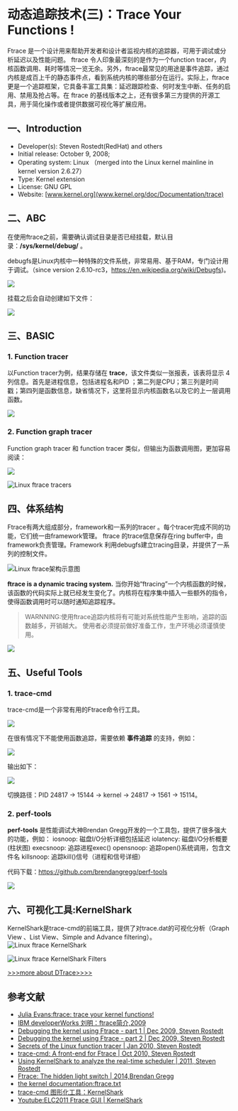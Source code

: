 # 动态追踪技术(三)：Trace Your Functions !

Ftrace 是一个设计用来帮助开发者和设计者监视内核的追踪器，可用于调试或分析延迟以及性能问题。
ftrace 令人印象最深刻的是作为一个function tracer，内核函数调用、耗时等情况一览无余。另外，ftrace最常见的用途是事件追踪，通过内核是成百上千的静态事件点，看到系统内核的哪些部分在运行。实际上，ftrace更是一个追踪框架，它具备丰富工具集：延迟跟踪检查、何时发生中断、任务的启用、禁用及抢占等。在 ftrace 的基线版本之上，还有很多第三方提供的开源工具，用于简化操作或者提供数据可视化等扩展应用。

## 一、Introduction

- Developer(s):	Steven Rostedt(RedHat) and others
- Initial release: October 9, 2008;
- Operating system:	Linux （merged into the Linux kernel mainline in kernel version 2.6.27）
- Type:	Kernel extension
- License: GNU GPL
- Website: [www.kernel.org](www.kernel.org/doc/Documentation/trace)

## 二、ABC

在使用ftrace之前，需要确认调试目录是否已经挂载，默认目录：**/sys/kernel/debug/** 。

debugfs是Linux内核中一种特殊的文件系统，非常易用、基于RAM，专门设计用于调试。（since version 2.6.10-rc3，https://en.wikipedia.org/wiki/Debugfs)。

![](http://p11slcnom.bkt.clouddn.com/DTrace_ftrace_1.png)

挂载之后会自动创建如下文件：

![](http://p11slcnom.bkt.clouddn.com/DTrace_ftrace_2.png)

## 三、BASIC

### 1. Function tracer

以Function tracer为例，结果存储在 **trace**，该文件类似一张报表，该表将显示 4 列信息。首先是进程信息，包括进程名和PID ；第二列是CPU；第三列是时间戳；第四列是函数信息，缺省情况下，这里将显示内核函数名以及它的上一层调用函数。

![](http://p11slcnom.bkt.clouddn.com/DTrace_ftrace_3.png)

### 2. Function graph tracer
Function graph tracer 和 function tracer 类似，但输出为函数调用图，更加容易阅读：

![](http://p11slcnom.bkt.clouddn.com/DTrace_ftrace_4.png)

![Linux ftrace tracers](http://og2061b3n.bkt.clouddn.com/DTrace_ftrace_tracers.png)

## 四、体系结构

Ftrace有两大组成部分，framework和一系列的tracer 。每个tracer完成不同的功能，它们统一由framework管理。 ftrace 的trace信息保存在ring buffer中，由framework负责管理。Framework 利用debugfs建立tracing目录，并提供了一系列的控制文件。

![Linux ftrace架构示意图](http://og2061b3n.bkt.clouddn.com/DTrace_ftrace_arch.png)

**ftrace is a dynamic tracing system.** 当你开始“ftracing”一个内核函数的时候，该函数的代码实际上就已经发生变化了。内核将在程序集中插入一些额外的指令，使得函数调用时可以随时通知追踪程序。

>WARNNING:使用ftrace追踪内核将有可能对系统性能产生影响，追踪的函数越多，开销越大。
使用者必须提前做好准备工作，生产环境必须谨慎使用。

![](http://p11slcnom.bkt.clouddn.com/DTrace_ftrace_5.png)

## 五、Useful Tools

### 1. trace-cmd
trace-cmd是一个非常有用的Ftrace命令行工具。

![](http://p11slcnom.bkt.clouddn.com/DTrace_ftrace_6.png)

在很有情况下不能使用函数追踪，需要依赖 **事件追踪** 的支持，例如：

![](http://p11slcnom.bkt.clouddn.com/DTrace_ftrace_7.png)

输出如下：

![](http://p11slcnom.bkt.clouddn.com/DTrace_ftrace_8.png)

切换路径：PID 24817 -> 15144 -> kernel -> 24817 -> 1561 -> 15114。


### 2. perf-tools
**perf-tools** 是性能调试大神Brendan Gregg开发的一个工具包，提供了很多强大的功能，例如：
iosnoop: 磁盘I/O分析详细包括延迟
iolatency: 磁盘I/O分析概要(柱状图)
execsnoop: 追踪进程exec()
opensnoop: 追踪open()系统调用，包含文件名
killsnoop: 追踪kill()信号（进程和信号详细）

代码下载：https://github.com/brendangregg/perf-tools

![](http://p11slcnom.bkt.clouddn.com/DTrace_ftrace_9.png)

## 六、可视化工具:KernelShark
KernelShark是trace-cmd的前端工具，提供了对trace.dat的可视化分析（Graph View 、List View、Simple and Advance filtering）。
![Linux ftrace KernelShark](https://static.lwn.net/images/2011/ks-success-zoom-task.png)

![Linux ftrace KernelShark Filters](http://og2061b3n.bkt.clouddn.com/DTrace_ftrace_KernelShark_Filters.png)

[>>>more about DTrace>>>>](http://riboseyim.github.io/2016/11/26/DTrace/)

## 参考文献
- [Julia Evans:ftrace: trace your kernel functions!](https://jvns.ca/blog/2017/03/19/getting-started-with-ftrace/)
- [IBM developerWorks 刘明：ftrace简介,2009](https://www.ibm.com/developerworks/cn/linux/l-cn-ftrace/)
- [Debugging the kernel using Ftrace - part 1 | Dec 2009, Steven Rostedt](https://lwn.net/Articles/365835/)
- [Debugging the kernel using Ftrace - part 2 | Dec 2009, Steven Rostedt](https://lwn.net/Articles/366796/)
- [Secrets of the Linux function tracer | Jan 2010, Steven Rostedt](https://lwn.net/Articles/370423/)
- [trace-cmd: A front-end for Ftrace | Oct 2010, Steven Rostedt](https://lwn.net/Articles/410200/)
- [Using KernelShark to analyze the real-time scheduler | 2011, Steven Rostedt](https://lwn.net/Articles/425583/)
- [Ftrace: The hidden light switch | 2014,Brendan Gregg](https://lwn.net/Articles/608497/)
- [the kernel documentation:ftrace.txt](https://www.kernel.org/doc/Documentation/trace/ftrace.txt)
- [trace-cmd 图形化工具：KernelShark](http://rostedt.homelinux.com/kernelshark/)
- [Youtube:ELC2011 Ftrace GUI | KernelShark](https://www.youtube.com/watch?v=ABRtzVtUVBo)
